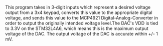 This program takes in 3-digit inputs which represent a desired
voltage output from a 3x4 keypad, converts this value to the appropriate
digital voltage, and sends this value to the MCP4921 Digital-Analog-Converter
in order to output the originally intended voltage level.The DAC's VDD is tied
to 3.3V on the STM32L4A6, which means this is the maximum output voltage of the DAC.
The output voltage of the DAC is accurate within +/- 1 mV.
